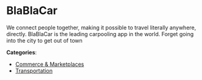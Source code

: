# BlaBlaCar


We connect people together, making it possible to travel literally anywhere, directly. BlaBlaCar is the leading carpooling app in the world. Forget going into the city to get out of town



**Categories**:
- [Commerce & Marketplaces](https://github.com/apis-list/apis-list#commerce-and-marketplaces)
- [Transportation](https://github.com/apis-list/apis-list#transportation)





